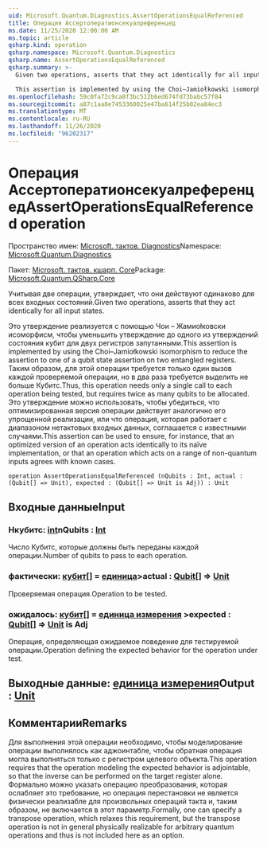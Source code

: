 ```yaml
---
uid: Microsoft.Quantum.Diagnostics.AssertOperationsEqualReferenced
title: Операция Ассертоператионсекуалреференцед
ms.date: 11/25/2020 12:00:00 AM
ms.topic: article
qsharp.kind: operation
qsharp.namespace: Microsoft.Quantum.Diagnostics
qsharp.name: AssertOperationsEqualReferenced
qsharp.summary: >-
  Given two operations, asserts that they act identically for all input states.

  This assertion is implemented by using the Choi–Jamiołkowski isomorphism to reduce the assertion to one of a qubit state assertion on two entangled registers. Thus, this operation needs only a single call to each operation being tested, but requires twice as many qubits to be allocated. This assertion can be used to ensure, for instance, that an optimized version of an operation acts identically to its naïve implementation, or that an operation which acts on a range of non-quantum inputs agrees with known cases.
ms.openlocfilehash: 59c0fa72c9ca8f3bc512b6ed674fd73babc57f84
ms.sourcegitcommit: a87c1aa8e7453360025e47ba614f25b02ea84ec3
ms.translationtype: MT
ms.contentlocale: ru-RU
ms.lasthandoff: 11/26/2020
ms.locfileid: "96202317"
---
```

# <a name="assertoperationsequalreferenced-operation"></a><span data-ttu-id="79225-102">Операция Ассертоператионсекуалреференцед</span><span class="sxs-lookup"><span data-stu-id="79225-102">AssertOperationsEqualReferenced operation</span></span>

<span data-ttu-id="79225-103">Пространство имен: [Microsoft. тактов. Diagnostics](xref:Microsoft.Quantum.Diagnostics)</span><span class="sxs-lookup"><span data-stu-id="79225-103">Namespace: [Microsoft.Quantum.Diagnostics](xref:Microsoft.Quantum.Diagnostics)</span></span>

<span data-ttu-id="79225-104">Пакет: [Microsoft. тактов. кшарп. Core](https://nuget.org/packages/Microsoft.Quantum.QSharp.Core)</span><span class="sxs-lookup"><span data-stu-id="79225-104">Package: [Microsoft.Quantum.QSharp.Core](https://nuget.org/packages/Microsoft.Quantum.QSharp.Core)</span></span>


<span data-ttu-id="79225-105">Учитывая две операции, утверждает, что они действуют одинаково для всех входных состояний.</span><span class="sxs-lookup"><span data-stu-id="79225-105">Given two operations, asserts that they act identically for all input states.</span></span>

<span data-ttu-id="79225-106">Это утверждение реализуется с помощью Чои – Жамиоłковски исоморфисм, чтобы уменьшить утверждение до одного из утверждений состояния кубит для двух регистров запутанными.</span><span class="sxs-lookup"><span data-stu-id="79225-106">This assertion is implemented by using the Choi–Jamiołkowski isomorphism to reduce the assertion to one of a qubit state assertion on two entangled registers.</span></span>
<span data-ttu-id="79225-107">Таким образом, для этой операции требуется только один вызов каждой проверяемой операции, но в два раза требуется выделить не больше Кубитс.</span><span class="sxs-lookup"><span data-stu-id="79225-107">Thus, this operation needs only a single call to each operation being tested, but requires twice as many qubits to be allocated.</span></span>
<span data-ttu-id="79225-108">Это утверждение можно использовать, чтобы убедиться, что оптимизированная версия операции действует аналогично его упрощенной реализации, или что операция, которая работает с диапазоном нетактовых входных данных, соглашается с известными случаями.</span><span class="sxs-lookup"><span data-stu-id="79225-108">This assertion can be used to ensure, for instance, that an optimized version of an operation acts identically to its naïve implementation, or that an operation which acts on a range of non-quantum inputs agrees with known cases.</span></span>

```qsharp
operation AssertOperationsEqualReferenced (nQubits : Int, actual : (Qubit[] => Unit), expected : (Qubit[] => Unit is Adj)) : Unit
```


## <a name="input"></a><span data-ttu-id="79225-109">Входные данные</span><span class="sxs-lookup"><span data-stu-id="79225-109">Input</span></span>

### <a name="nqubits--int"></a><span data-ttu-id="79225-110">Нкубитс: [int](xref:microsoft.quantum.lang-ref.int)</span><span class="sxs-lookup"><span data-stu-id="79225-110">nQubits : [Int](xref:microsoft.quantum.lang-ref.int)</span></span>

<span data-ttu-id="79225-111">Число Кубитс, которые должны быть переданы каждой операции.</span><span class="sxs-lookup"><span data-stu-id="79225-111">Number of qubits to pass to each operation.</span></span>


### <a name="actual--qubit--unit"></a><span data-ttu-id="79225-112">фактически: [кубит](xref:microsoft.quantum.lang-ref.qubit)[] = [единица](xref:microsoft.quantum.lang-ref.unit)></span><span class="sxs-lookup"><span data-stu-id="79225-112">actual : [Qubit](xref:microsoft.quantum.lang-ref.qubit)[] => [Unit](xref:microsoft.quantum.lang-ref.unit)</span></span> 

<span data-ttu-id="79225-113">Проверяемая операция.</span><span class="sxs-lookup"><span data-stu-id="79225-113">Operation to be tested.</span></span>


### <a name="expected--qubit--unit--is-adj"></a><span data-ttu-id="79225-114">ожидалось: [кубит](xref:microsoft.quantum.lang-ref.qubit)[] = [единица измерения](xref:microsoft.quantum.lang-ref.unit) ></span><span class="sxs-lookup"><span data-stu-id="79225-114">expected : [Qubit](xref:microsoft.quantum.lang-ref.qubit)[] => [Unit](xref:microsoft.quantum.lang-ref.unit)  is Adj</span></span>

<span data-ttu-id="79225-115">Операция, определяющая ожидаемое поведение для тестируемой операции.</span><span class="sxs-lookup"><span data-stu-id="79225-115">Operation defining the expected behavior for the operation under test.</span></span>



## <a name="output--unit"></a><span data-ttu-id="79225-116">Выходные данные: [единица измерения](xref:microsoft.quantum.lang-ref.unit)</span><span class="sxs-lookup"><span data-stu-id="79225-116">Output : [Unit](xref:microsoft.quantum.lang-ref.unit)</span></span>



## <a name="remarks"></a><span data-ttu-id="79225-117">Комментарии</span><span class="sxs-lookup"><span data-stu-id="79225-117">Remarks</span></span>

<span data-ttu-id="79225-118">Для выполнения этой операции необходимо, чтобы моделирование операции выполнялось как аджоинтабле, чтобы обратная операция могла выполняться только с регистром целевого объекта.</span><span class="sxs-lookup"><span data-stu-id="79225-118">This operation requires that the operation modeling the expected behavior is adjointable, so that the inverse can be performed on the target register alone.</span></span>
<span data-ttu-id="79225-119">Формально можно указать операцию преобразования, которая ослабляет это требование, но операция перестановки не является физически реализабле для произвольных операций такта и, таким образом, не включается в этот параметр.</span><span class="sxs-lookup"><span data-stu-id="79225-119">Formally, one can specify a transpose operation, which relaxes this requirement, but the transpose operation is not in general physically realizable for arbitrary quantum operations and thus is not included here as an option.</span></span>